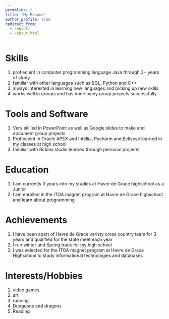 ```yaml
---
permalink: /
title: "My Resume"
author_profile: true
redirect_from: 
  - /about/
  - /about.html
---
```


Skills
======
1. profiecient in computer programming language Java through 3+ years of study
1. familiar with other languages such as SQL, Python and C++
1. always interested in learning new languages and picking up new skills
1. works well in groups and has done many group projects successfully 

Tools and Software
======
1. Very skilled in PowerPoint as well as Google slides to make and document group projects
1. Profiecient in Oracle APEX and IntelliJ, Pycharm and Eclispse learned in my classes at high school 
1. familiar with Roblox studio learned through personal projects 

Education
======
1. I am currently 3 years into my studies at Havre de Grace highschool as a Junior
1. I am enrolled in the ITOA magnet program at Havre de Grace highschool and learn about programming

Achievements
======
1. I have been apart of Havre de Grace varisty cross country team for 3 years and qualified for the state meet each year
1. I run winter and Spring track for my high school
1. I was selected for the ITOA magnet program at Havre de Grace Highschool to study informational technologies and databases

Interests/Hobbies
======
1. video games
1. art
1. running
1. Dungeons and dragons
1. Reading
